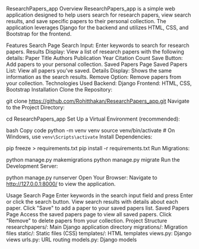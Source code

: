ResearchPapers_app
Overview
ResearchPapers_app is a simple web application designed to help users search for research papers, view search results, and save specific papers to their personal collection. The application leverages Django for the backend and utilizes HTML, CSS, and Bootstrap for the frontend.

Features
Search Page
Search Input: Enter keywords to search for research papers.
Results Display: View a list of research papers with the following details:
Paper Title
Authors
Publication Year
Citation Count
Save Button: Add papers to your personal collection.
Saved Papers Page
Saved Papers List: View all papers you’ve saved.
Details Display: Shows the same information as the search results.
Remove Option: Remove papers from your collection.
Technologies Used
Backend: Django
Frontend: HTML, CSS, Bootstrap
Installation
Clone the Repository:

git clone https://github.com/Rohitthakan/ResearchPapers_app.git
Navigate to the Project Directory:

cd ResearchPapers_app
Set Up a Virtual Environment (recommended):

bash
Copy code
python -m venv venv
source venv/bin/activate  # On Windows, use `venv\Scripts\activate`
Install Dependencies:

pip freeze > requirements.txt
pip install -r requirements.txt
Run Migrations:

python manage.py makemigrations
python manage.py migrate
Run the Development Server:

python manage.py runserver
Open Your Browser: Navigate to http://127.0.0.1:8000/ to view the application.

Usage
Search Page
Enter keywords in the search input field and press Enter or click the search button.
View search results with details about each paper.
Click "Save" to add a paper to your saved papers list.
Saved Papers Page
Access the saved papers page to view all saved papers.
Click "Remove" to delete papers from your collection.
Project Structure
researchpapers/: Main Django application directory
migrations/: Migration files
static/: Static files (CSS)
templates/: HTML templates
views.py: Django views
urls.py: URL routing
models.py: Django models

